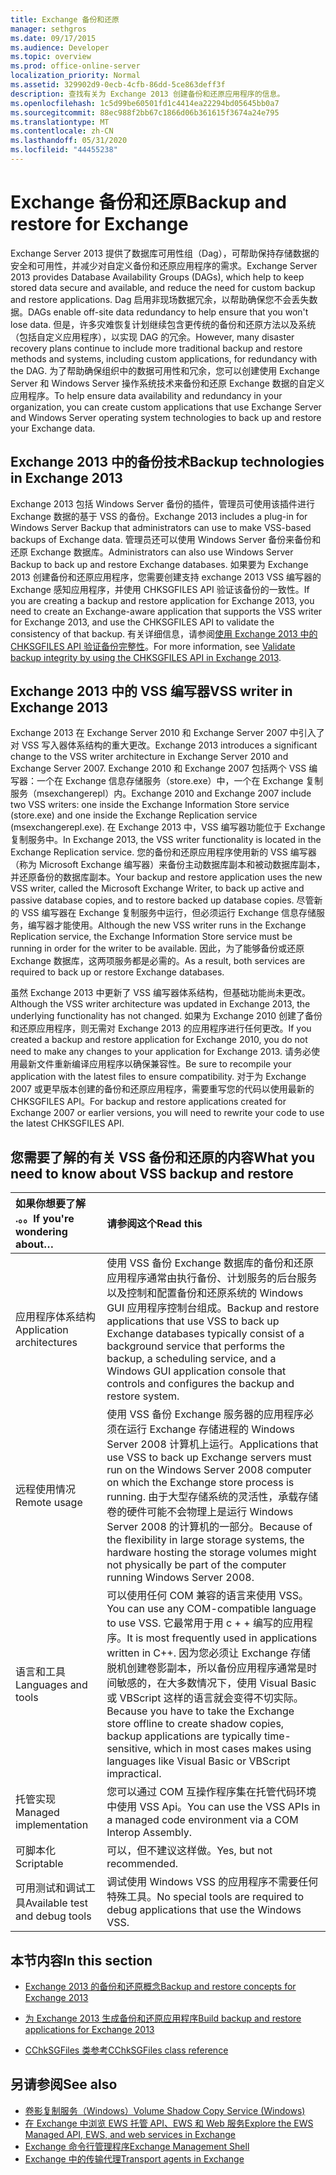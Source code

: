 ```yaml
---
title: Exchange 备份和还原
manager: sethgros
ms.date: 09/17/2015
ms.audience: Developer
ms.topic: overview
ms.prod: office-online-server
localization_priority: Normal
ms.assetid: 329902d9-0ecb-4cfb-86dd-5ce863deff3f
description: 查找有关为 Exchange 2013 创建备份和还原应用程序的信息。
ms.openlocfilehash: 1c5d99be60501fd1c4414ea22294bd05645bb0a7
ms.sourcegitcommit: 88ec988f2bb67c1866d06b361615f3674a24e795
ms.translationtype: MT
ms.contentlocale: zh-CN
ms.lasthandoff: 05/31/2020
ms.locfileid: "44455238"
---
```

# <a name="backup-and-restore-for-exchange"></a><span data-ttu-id="73744-103">Exchange 备份和还原</span><span class="sxs-lookup"><span data-stu-id="73744-103">Backup and restore for Exchange</span></span>
  
<span data-ttu-id="73744-104">Exchange Server 2013 提供了数据库可用性组（Dag），可帮助保持存储数据的安全和可用性，并减少对自定义备份和还原应用程序的需求。</span><span class="sxs-lookup"><span data-stu-id="73744-104">Exchange Server 2013 provides Database Availability Groups (DAGs), which help to keep stored data secure and available, and reduce the need for custom backup and restore applications.</span></span> <span data-ttu-id="73744-105">Dag 启用非现场数据冗余，以帮助确保您不会丢失数据。</span><span class="sxs-lookup"><span data-stu-id="73744-105">DAGs enable off-site data redundancy to help ensure that you won't lose data.</span></span> <span data-ttu-id="73744-106">但是，许多灾难恢复计划继续包含更传统的备份和还原方法以及系统（包括自定义应用程序），以实现 DAG 的冗余。</span><span class="sxs-lookup"><span data-stu-id="73744-106">However, many disaster recovery plans continue to include more traditional backup and restore methods and systems, including custom applications, for redundancy with the DAG.</span></span> <span data-ttu-id="73744-107">为了帮助确保组织中的数据可用性和冗余，您可以创建使用 Exchange Server 和 Windows Server 操作系统技术来备份和还原 Exchange 数据的自定义应用程序。</span><span class="sxs-lookup"><span data-stu-id="73744-107">To help ensure data availability and redundancy in your organization, you can create custom applications that use Exchange Server and Windows Server operating system technologies to back up and restore your Exchange data.</span></span>

<span data-ttu-id="73744-108"><a name="bk_plugin"> </a></span><span class="sxs-lookup"><span data-stu-id="73744-108"><a name="bk_plugin"> </a></span></span>

## <a name="backup-technologies-in-exchange-2013"></a><span data-ttu-id="73744-109">Exchange 2013 中的备份技术</span><span class="sxs-lookup"><span data-stu-id="73744-109">Backup technologies in Exchange 2013</span></span>

<span data-ttu-id="73744-110">Exchange 2013 包括 Windows Server 备份的插件，管理员可使用该插件进行 Exchange 数据的基于 VSS 的备份。</span><span class="sxs-lookup"><span data-stu-id="73744-110">Exchange 2013 includes a plug-in for Windows Server Backup that administrators can use to make VSS-based backups of Exchange data.</span></span> <span data-ttu-id="73744-111">管理员还可以使用 Windows Server 备份来备份和还原 Exchange 数据库。</span><span class="sxs-lookup"><span data-stu-id="73744-111">Administrators can also use Windows Server Backup to back up and restore Exchange databases.</span></span> <span data-ttu-id="73744-112">如果要为 Exchange 2013 创建备份和还原应用程序，您需要创建支持 exchange 2013 VSS 编写器的 Exchange 感知应用程序，并使用 CHKSGFILES API 验证该备份的一致性。</span><span class="sxs-lookup"><span data-stu-id="73744-112">If you are creating a backup and restore application for Exchange 2013, you need to create an Exchange-aware application that supports the VSS writer for Exchange 2013, and use the CHKSGFILES API to validate the consistency of that backup.</span></span> <span data-ttu-id="73744-113">有关详细信息，请参阅[使用 Exchange 2013 中的 CHKSGFILES API 验证备份完整性](how-to-validate-backup-integrity-by-using-the-chksgfiles-api-in-exchange.md)。</span><span class="sxs-lookup"><span data-stu-id="73744-113">For more information, see [Validate backup integrity by using the CHKSGFILES API in Exchange 2013](how-to-validate-backup-integrity-by-using-the-chksgfiles-api-in-exchange.md).</span></span>

<span data-ttu-id="73744-114"><a name="bk_vsswriter"> </a></span><span class="sxs-lookup"><span data-stu-id="73744-114"><a name="bk_vsswriter"> </a></span></span>

## <a name="vss-writer-in-exchange-2013"></a><span data-ttu-id="73744-115">Exchange 2013 中的 VSS 编写器</span><span class="sxs-lookup"><span data-stu-id="73744-115">VSS writer in Exchange 2013</span></span>

<span data-ttu-id="73744-116">Exchange 2013 在 Exchange Server 2010 和 Exchange Server 2007 中引入了对 VSS 写入器体系结构的重大更改。</span><span class="sxs-lookup"><span data-stu-id="73744-116">Exchange 2013 introduces a significant change to the VSS writer architecture in Exchange Server 2010 and Exchange Server 2007.</span></span> <span data-ttu-id="73744-117">Exchange 2010 和 Exchange 2007 包括两个 VSS 编写器：一个在 Exchange 信息存储服务（store.exe）中，一个在 Exchange 复制服务（msexchangerepl）内。</span><span class="sxs-lookup"><span data-stu-id="73744-117">Exchange 2010 and Exchange 2007 include two VSS writers: one inside the Exchange Information Store service (store.exe) and one inside the Exchange Replication service (msexchangerepl.exe).</span></span> <span data-ttu-id="73744-118">在 Exchange 2013 中，VSS 编写器功能位于 Exchange 复制服务中。</span><span class="sxs-lookup"><span data-stu-id="73744-118">In Exchange 2013, the VSS writer functionality is located in the Exchange Replication service.</span></span> <span data-ttu-id="73744-119">您的备份和还原应用程序使用新的 VSS 编写器（称为 Microsoft Exchange 编写器）来备份主动数据库副本和被动数据库副本，并还原备份的数据库副本。</span><span class="sxs-lookup"><span data-stu-id="73744-119">Your backup and restore application uses the new VSS writer, called the Microsoft Exchange Writer, to back up active and passive database copies, and to restore backed up database copies.</span></span> <span data-ttu-id="73744-120">尽管新的 VSS 编写器在 Exchange 复制服务中运行，但必须运行 Exchange 信息存储服务，编写器才能使用。</span><span class="sxs-lookup"><span data-stu-id="73744-120">Although the new VSS writer runs in the Exchange Replication service, the Exchange Information Store service must be running in order for the writer to be available.</span></span> <span data-ttu-id="73744-121">因此，为了能够备份或还原 Exchange 数据库，这两项服务都是必需的。</span><span class="sxs-lookup"><span data-stu-id="73744-121">As a result, both services are required to back up or restore Exchange databases.</span></span>
  
<span data-ttu-id="73744-122">虽然 Exchange 2013 中更新了 VSS 编写器体系结构，但基础功能尚未更改。</span><span class="sxs-lookup"><span data-stu-id="73744-122">Although the VSS writer architecture was updated in Exchange 2013, the underlying functionality has not changed.</span></span> <span data-ttu-id="73744-123">如果为 Exchange 2010 创建了备份和还原应用程序，则无需对 Exchange 2013 的应用程序进行任何更改。</span><span class="sxs-lookup"><span data-stu-id="73744-123">If you created a backup and restore application for Exchange 2010, you do not need to make any changes to your application for Exchange 2013.</span></span> <span data-ttu-id="73744-124">请务必使用最新文件重新编译应用程序以确保兼容性。</span><span class="sxs-lookup"><span data-stu-id="73744-124">Be sure to recompile your application with the latest files to ensure compatibility.</span></span> <span data-ttu-id="73744-125">对于为 Exchange 2007 或更早版本创建的备份和还原应用程序，需要重写您的代码以使用最新的 CHKSGFILES API。</span><span class="sxs-lookup"><span data-stu-id="73744-125">For backup and restore applications created for Exchange 2007 or earlier versions, you will need to rewrite your code to use the latest CHKSGFILES API.</span></span>
  
## <a name="what-you-need-to-know-about-vss-backup-and-restore"></a><span data-ttu-id="73744-126">您需要了解的有关 VSS 备份和还原的内容</span><span class="sxs-lookup"><span data-stu-id="73744-126">What you need to know about VSS backup and restore</span></span>

|<span data-ttu-id="73744-127">如果你想要了解 .。。</span><span class="sxs-lookup"><span data-stu-id="73744-127">If you're wondering about…</span></span>|<span data-ttu-id="73744-128">请参阅这个</span><span class="sxs-lookup"><span data-stu-id="73744-128">Read this</span></span>|
|:-----|:-----|
|<span data-ttu-id="73744-129">应用程序体系结构</span><span class="sxs-lookup"><span data-stu-id="73744-129">Application architectures</span></span>  <br/> |<span data-ttu-id="73744-130">使用 VSS 备份 Exchange 数据库的备份和还原应用程序通常由执行备份、计划服务的后台服务以及控制和配置备份和还原系统的 Windows GUI 应用程序控制台组成。</span><span class="sxs-lookup"><span data-stu-id="73744-130">Backup and restore applications that use VSS to back up Exchange databases typically consist of a background service that performs the backup, a scheduling service, and a Windows GUI application console that controls and configures the backup and restore system.</span></span>  <br/> |
|<span data-ttu-id="73744-131">远程使用情况</span><span class="sxs-lookup"><span data-stu-id="73744-131">Remote usage</span></span>  <br/> |<span data-ttu-id="73744-132">使用 VSS 备份 Exchange 服务器的应用程序必须在运行 Exchange 存储进程的 Windows Server 2008 计算机上运行。</span><span class="sxs-lookup"><span data-stu-id="73744-132">Applications that use VSS to back up Exchange servers must run on the Windows Server 2008 computer on which the Exchange store process is running.</span></span> <span data-ttu-id="73744-133">由于大型存储系统的灵活性，承载存储卷的硬件可能不会物理上是运行 Windows Server 2008 的计算机的一部分。</span><span class="sxs-lookup"><span data-stu-id="73744-133">Because of the flexibility in large storage systems, the hardware hosting the storage volumes might not physically be part of the computer running Windows Server 2008.</span></span>  <br/> |
|<span data-ttu-id="73744-134">语言和工具</span><span class="sxs-lookup"><span data-stu-id="73744-134">Languages and tools</span></span>  <br/> |<span data-ttu-id="73744-135">可以使用任何 COM 兼容的语言来使用 VSS。</span><span class="sxs-lookup"><span data-stu-id="73744-135">You can use any COM-compatible language to use VSS.</span></span> <span data-ttu-id="73744-136">它最常用于用 c + + 编写的应用程序。</span><span class="sxs-lookup"><span data-stu-id="73744-136">It is most frequently used in applications written in C++.</span></span> <span data-ttu-id="73744-137">因为您必须让 Exchange 存储脱机创建卷影副本，所以备份应用程序通常是时间敏感的，在大多数情况下，使用 Visual Basic 或 VBScript 这样的语言就会变得不切实际。</span><span class="sxs-lookup"><span data-stu-id="73744-137">Because you have to take the Exchange store offline to create shadow copies, backup applications are typically time-sensitive, which in most cases makes using languages like Visual Basic or VBScript impractical.</span></span>  <br/> |
|<span data-ttu-id="73744-138">托管实现</span><span class="sxs-lookup"><span data-stu-id="73744-138">Managed implementation</span></span>  <br/> |<span data-ttu-id="73744-139">您可以通过 COM 互操作程序集在托管代码环境中使用 VSS Api。</span><span class="sxs-lookup"><span data-stu-id="73744-139">You can use the VSS APIs in a managed code environment via a COM Interop Assembly.</span></span>  <br/> |
|<span data-ttu-id="73744-140">可脚本化</span><span class="sxs-lookup"><span data-stu-id="73744-140">Scriptable</span></span>  <br/> |<span data-ttu-id="73744-141">可以，但不建议这样做。</span><span class="sxs-lookup"><span data-stu-id="73744-141">Yes, but not recommended.</span></span>  <br/> |
|<span data-ttu-id="73744-142">可用测试和调试工具</span><span class="sxs-lookup"><span data-stu-id="73744-142">Available test and debug tools</span></span>  <br/> |<span data-ttu-id="73744-143">调试使用 Windows VSS 的应用程序不需要任何特殊工具。</span><span class="sxs-lookup"><span data-stu-id="73744-143">No special tools are required to debug applications that use the Windows VSS.</span></span>  <br/> |
   
## <a name="in-this-section"></a><span data-ttu-id="73744-144">本节内容</span><span class="sxs-lookup"><span data-stu-id="73744-144">In this section</span></span>

- [<span data-ttu-id="73744-145">Exchange 2013 的备份和还原概念</span><span class="sxs-lookup"><span data-stu-id="73744-145">Backup and restore concepts for Exchange 2013</span></span>](backup-and-restore-concepts-for-exchange-2013.md)
    
- [<span data-ttu-id="73744-146">为 Exchange 2013 生成备份和还原应用程序</span><span class="sxs-lookup"><span data-stu-id="73744-146">Build backup and restore applications for Exchange 2013</span></span>](build-backup-and-restore-applications-for-exchange-2013.md)
    
- [<span data-ttu-id="73744-147">CChkSGFiles 类参考</span><span class="sxs-lookup"><span data-stu-id="73744-147">CChkSGFiles class reference</span></span>](cchksgfiles-class-reference.md)
    
## <a name="see-also"></a><span data-ttu-id="73744-148">另请参阅</span><span class="sxs-lookup"><span data-stu-id="73744-148">See also</span></span>

- [<span data-ttu-id="73744-149">卷影复制服务（Windows）</span><span class="sxs-lookup"><span data-stu-id="73744-149">Volume Shadow Copy Service (Windows)</span></span>](https://msdn.microsoft.com/library/windows/desktop/bb968832%28v=vs.85%29.aspx)   
- [<span data-ttu-id="73744-150">在 Exchange 中浏览 EWS 托管 API、EWS 和 Web 服务</span><span class="sxs-lookup"><span data-stu-id="73744-150">Explore the EWS Managed API, EWS, and web services in Exchange</span></span>](../exchange-web-services/explore-the-ews-managed-api-ews-and-web-services-in-exchange.md)  
- [<span data-ttu-id="73744-151">Exchange 命令行管理程序</span><span class="sxs-lookup"><span data-stu-id="73744-151">Exchange Management Shell</span></span>](../management/exchange-management-shell.md)   
- [<span data-ttu-id="73744-152">Exchange 中的传输代理</span><span class="sxs-lookup"><span data-stu-id="73744-152">Transport agents in Exchange</span></span>](../transport-agents/transport-agents-in-exchange-2013.md) 
    

